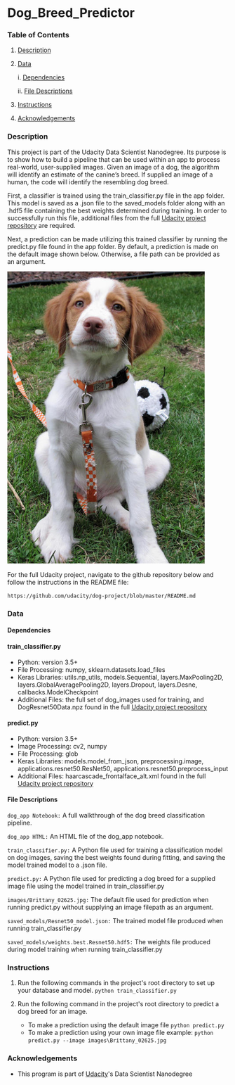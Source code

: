 # Dog_Breed_Predictor
[//]: # (Image References)

[image1]: /images/Brittany_02625.jpg "Default Image"

### Table of Contents
1. [Description](#description)

2. [Data](#data)

    i. [Dependencies](#dependencies)
        
    ii. [File Descriptions](#files)
        
3. [Instructions](#instructions)

4. [Acknowledgements](#acknowledgements)


### Description <a name="description"></a>

This project is part of the Udacity Data Scientist Nanodegree. Its purpose is to show how to build a pipeline that can be used within an app to process real-world, user-supplied images.  Given an image of a dog, the algorithm will identify an estimate of the canine’s breed.  If supplied an image of a human, the code will identify the resembling dog breed.

First, a classifier is trained using the train_classifier.py file in the app folder. This model is saved as a .json file to the saved_models folder along with an .hdf5 file containing the best weights determined during training. In order to successfully run this file, additional files from the full [Udacity project repository](https://github.com/udacity/dog-project/) are required.

Next, a prediction can be made utilizing this trained classifier by running the predict.py file found in the app folder. By default, a prediction is made on the default image shown below. Otherwise, a file path can be provided as an argument.

![Default Image][image1]

For the full Udacity project, navigate to the github repository below and follow the instructions in the README file:
```	
https://github.com/udacity/dog-project/blob/master/README.md
```
### Data <a name="data"></a>

#### Dependencies <a name="dependencies"></a>
#### train_classifier.py
* Python: version 3.5+
* File Processing: numpy, sklearn.datasets.load_files
* Keras Libraries: utils.np_utils, models.Sequential, layers.MaxPooling2D, layers.GlobalAveragePooling2D, layers.Dropout, layers.Desne, callbacks.ModelCheckpoint
* Additional Files: the full set of dog_images used for training, and DogResnet50Data.npz found in the full [Udacity project repository](https://github.com/udacity/dog-project/)

#### predict.py
* Python: version 3.5+
* Image Processing: cv2, numpy
* File Processing: glob
* Keras Libraries: models.model_from_json, preprocessing.image, applications.resnet50.ResNet50, applications.resnet50.preprocess_input
* Additional Files: haarcascade_frontalface_alt.xml found in the full [Udacity project repository](https://github.com/udacity/dog-project/)

#### File Descriptions <a name="files"></a>
`dog_app Notebook:` A full walkthrough of the dog breed classification pipeline.

`dog_app HTML:` An HTML file of the dog_app notebook.

`train_classifier.py:` A Python file used for training a classification model on dog images, saving the best weights found during fitting, and saving the model trained model to a .json file.

`predict.py:` A Python file used for predicting a dog breed for a supplied image file using the model trained in train_classifier.py

`images/Brittany_02625.jpg:` The default file used for prediction when running predict.py without supplying an image filepath as an argument.

`saved_models/Resnet50_model.json:` The trained model file produced when running train_classifier.py

`saved_models/weights.best.Resnet50.hdf5:` The weights file produced during model training when running train_classifier.py

### Instructions <a name="instructions"></a>
1. Run the following commands in the project's root directory to set up your database and model.
	`python train_classifier.py`

2. Run the following command in the project's root directory to predict a dog breed for an image.
	- To make a prediction using the default image file
		`python predict.py`
	- To make a prediction using your own image file
		example: `python predict.py --image images\Brittany_02625.jpg`
		
### Acknowledgements<a name="acknowledgements"></a>
* This program is part of [Udacity](https://www.udacity.com/)'s Data Scientist Nanodegree
